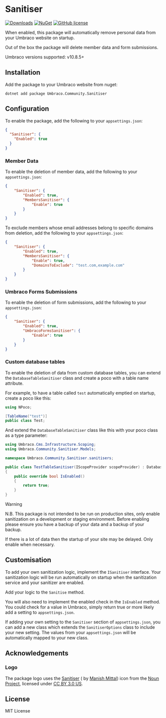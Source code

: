 # Sanitiser

[![Downloads](https://img.shields.io/nuget/dt/Umbraco.Community.Sanitiser?color=cc9900)](https://www.nuget.org/packages/Umbraco.Community.Sanitiser/)
[![NuGet](https://img.shields.io/nuget/vpre/Umbraco.Community.Sanitiser?color=0273B3)](https://www.nuget.org/packages/Umbraco.Community.Sanitiser)
[![GitHub license](https://img.shields.io/github/license/richarth/sanitiser?color=8AB803)](https://github.com/richarth/sanitiser/blob/main/LICENSE)

When enabled, this package will automatically remove personal data from your Umbraco website on startup.

Out of the box the package will delete member data and form submissions.

Umbraco versions supported: v10.8.5+

## Installation

Add the package to your Umbraco website from nuget:

`dotnet add package Umbraco.Community.Sanitiser`

## Configuration

To enable the package, add the following to your `appsettings.json`:

```json
{
  "Sanitiser": {
    "Enabled": true
  }
}
```

### Member Data

To enable the deletion of member data, add the following to your `appsettings.json`:

```json
{
    "Sanitiser": {
        "Enabled": true,
        "MembersSanitiser": {
            "Enable": true
        }
    }
}
```

To exclude members whose email addresses belong to specific domains from deletion, add the following to
your `appsettings.json`:

```json
{
    "Sanitiser": {
        "Enabled": true,
        "MembersSanitiser": {
            "Enable": true,
            "DomainsToExclude": "test.com,example.com"
        }
    }
}
```

### Umbraco Forms Submissions

To enable the deletion of form submissions, add the following to your `appsettings.json`:

```json
{
    "Sanitiser": {
        "Enabled": true,
        "UmbracoFormsSanitiser": {
            "Enable": true
        }
    }
}
```

### Custom database tables

To enable the deletion of data from custom database tables, you can extend the `DatabaseTableSanitiser` class and create
a poco with a table name attribute.

For example, to have a table called `test` automatically emptied on startup, create a poco like this:

```csharp
using NPoco;

[TableName("test")]
public class Test;
```

And extend the `DatabaseTableSanitiser` class like this with your poco class as a type parameter:

```csharp
using Umbraco.Cms.Infrastructure.Scoping;
using Umbraco.Community.Sanitiser.Models;

namespace Umbraco.Community.Sanitiser.sanitisers;

public class TestTableSanitiser(IScopeProvider scopeProvider) : DatabaseTableSanitiser<Test>(scopeProvider)
{
    public override bool IsEnabled()
    {
        return true;
    }
}
```

> [!WARNING]
> N.B. This package is not intended to be run on production sites, only enable sanitization on a development or staging
environment. Before enabling please ensure you have a backup of your data and a backup of your backup.
> 
>If there is a lot of data then the startup of your site may be delayed. Only enable when necessary.

## Customisation

To add your own sanitization logic, implement the `ISanitiser` interface. Your sanitization logic will be run
automatically on startup when the sanitization service and your sanitizer are enabled.

Add your logic to the `Sanitise` method.

You will also need to implement the enabled check in the `IsEnabled` method. You could check for a value in Umbraco,
simply return true or more likely add a setting to `appsettings.json`.

If adding your own setting to the `Sanitiser` section of `appsettings.json`, you can add a new class which extends
the `SanitiserOptions` class to include your new setting. The values from your `appsettings.json` will be automatically
mapped to your new class.

## Acknowledgements

### Logo

The package logo uses the [Sanitiser](https://thenounproject.com/icon/sanitiser-6216442/) (
by [Manish Mittal](https://thenounproject.com/creator/butterfingers/)) icon from
the [Noun Project](https://thenounproject.com), licensed
under [CC BY 3.0 US](https://creativecommons.org/licenses/by/3.0/us/).

## License

MIT License
